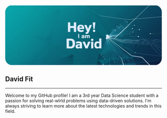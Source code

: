 
![GitHub Banner](https://github.com/davidfit21/davidfit21/blob/main/GitHub%20Header%20(1).jpeg)

## David Fit

___

Welcome to my GitHub profile! I am a 3rd year Data Science student with a passion for solving real-wlrld problems using data-driven solutions. I'm always striving to learn more about the latest technologies and trends in this field.
